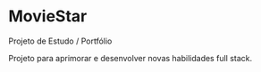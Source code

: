 # MovieStar
Projeto de Estudo / Portfólio

Projeto para aprimorar e desenvolver novas habilidades full stack.
